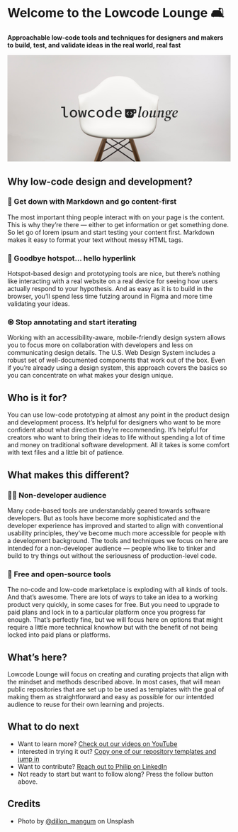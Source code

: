 # Welcome to the Lowcode Lounge 🛋

**Approachable low-code tools and techniques for designers and makers to build, test, and validate ideas in the real world, real fast**

![White, modern-style chair on a light grey background with the text lowcode lounge over it](lowcodelounge-billboard.jpg)

## Why low-code design and development?

### 🕺 Get down with Markdown and go content-first
The most important thing people interact with on your page is the content. This is why they’re there — either to get information or get something done. So let go of lorem ipsum and start testing your content first. Markdown makes it easy to format your text without messy HTML tags.

### 👋 Goodbye hotspot… hello hyperlink
Hotspot-based design and prototyping tools are nice, but there’s nothing like interacting with a real website on a real device for seeing how users actually respond to your hypothesis. And as easy as it is to build in the browser, you’ll spend less time futzing around in Figma and more time validating your ideas.

### ♼ Stop annotating and start iterating
Working with an accessibility-aware, mobile-friendly design system allows you to focus more on collaboration with developers and less on communicating design details. The U.S. Web Design System includes a robust set of well-documented components that work out of the box. Even if you’re already using a design system, this approach covers the basics so you can concentrate on what makes your design unique.

## Who is it for?

You can use low-code prototyping at almost any point in the product design and development process. It’s helpful for designers who want to be more confident about what direction they’re recommending. It’s helpful for creators who want to bring their ideas to life without spending a lot of time and money on traditional software development. All it takes is some comfort with text files and a little bit of patience.

## What makes this different?

### 🧑‍🎨 Non-developer audience
Many code-based tools are understandably geared towards software developers. But as tools have become more sophisticated and the developer experience has improved and started to align with conventional usability principles, they’ve become much more accessible for people with a development background. The tools and techniques we focus on here are intended for a non-developer audience — people who like to tinker and build to try things out without the seriousness of production-level code. 

### 💸 Free and open-source tools
The no-code and low-code marketplace is exploding with all kinds of tools. And that’s awesome. There are lots of ways to take an idea to a working product very quickly, in some cases for free. But you need to upgrade to paid plans and lock in to a particular platform once you progress far enough. That’s perfectly fine, but we will focus here on options that might require a little more technical knowhow but with the benefit of not being locked into paid plans or platforms.

## What’s here?
Lowcode Lounge will focus on creating and curating projects that align with the mindset and methods described above. In most cases, that will mean public repositories that are set up to be used as templates with the goal of making them as straightforward and easy as possible for our intentded audience to reuse for their own learning and projects. 

## What to do next
- Want to learn more? [Check out our videos on YouTube](https://www.youtube.com/channel/UCwtHQRw3yMXi0eIkzrJOxhQ)
- Interested in trying it out? [Copy one of our repository templates and jump in](https://github.com/orgs/lowcodelounge/repositories)
- Want to contribute? [Reach out to Philip on LinkedIn](https://www.linkedin.com/in/philipglevy/)
- Not ready to start but want to follow along? Press the follow button above.

## Credits
- Photo by [@dillon_mangum](https://unsplash.com/@dillon_mangum) on Unsplash

